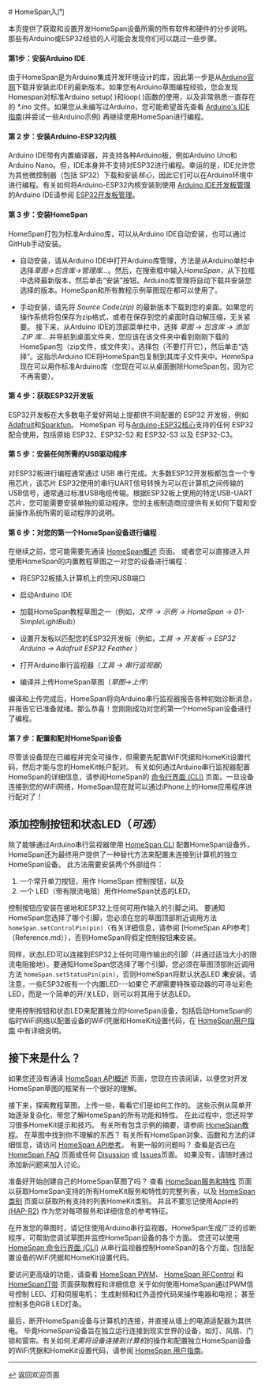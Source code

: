 <div style='display: none'>
时间：2023.7.19翻译
</div>
# HomeSpan入门

本页提供了获取和设置开发HomeSpan设备所需的所有软件和硬件的分步说明。那些有Arduino或ESP32经验的人可能会发现你们可以跳过一些步骤。

#### 第1步：安装Arduino IDE

由于HomeSpan是为Arduino集成开发环境设计的库，因此第一步是从[Arduino官网](https://www.arduino.cc/en/software)下载并安装此IDE的最新版本。如果您有Arduino草图编程经验，您会发现Homespan对标准Arduino setup( )和loop( )函数的使用，以及非常熟悉一直存在的 *\*.ino* 文件。如果您从未编写过Arduino，您可能希望首先查看 [Arduino's IDE 指南](https://www.arduino.cc/en/Guide/Environment)(并尝试一些Arduino示例) 再继续使用HomeSpan进行编程。

#### 第 2 步：安装Arduino-ESP32内核

Arduino IDE带有内置编译器，并支持各种Arduino板，例如Arduino Uno和Arduino Nano。但，IDE本身并不支持对ESP32进行编程。幸运的是，IDE允许您为其他微控制器（包括 SP32）下载和安装*核心*，因此它们可以在Arduino环境中进行编程。有关如何将Arduino-ESP32内核安装到使用 [ Arduino IDE开发板管理](https://github.com/espressif/arduino-esp32/blob/master/docs/arduino-ide/boards_manager.md) 的Arduino IDE请参阅 [ ESP32开发板管理](https://github.com/espressif/arduino-esp32/blob/master/docs/arduino-ide/boards_manager.md)。

#### 第 3 步：安装HomeSpan

HomeSpan打包为标准Arduino库，可以从Arduino IDE自动安装，也可以通过GitHub手动安装。

* 自动安装，请从Arduino IDE中打开Arduino库管理，方法是从Arduino单栏中选择*草图→包含库→管理库...*。然后，在搜索框中输入*HomeSpan*，从下拉框中选择最新版本，然后单击“安装”按钮。Arduino库管理将自动下载并安装您选择的版本。HomeSpan和所有教程示例草图现在都可以使用了。


* 手动安装，请先将 *Source Code(zip)* 的最新版本下载到您的桌面。如果您的操作系统将包保存为zip格式，或者在保存到您的桌面时自动解压缩，无关紧要。 接下来，从Arduino IDE的顶部菜单栏中，选择 *草图 → 包含库 → 添加 .ZIP 库...* 并导航到桌面文件夹，您应该在该文件夹中看到刚刚下载的HomeSpan包（zip文件，或文件夹）。选择包（不要打开它），然后单击“选择”。这指示Arduino IDE将HomeSpan包复制到其库子文件夹中。HomeSpa 现在可以用作标准Arduino库（您现在可以从桌面删除HomeSpan包，因为它不再需要）。

#### 第 4 步：获取ESP32开发板

ESP32开发板在大多数电子爱好网站上提都供不同配置的 ESP32 开发板，例如[Adafruit](https://www.adafruit.com)和[Sparkfun](https://www.sparkfun.com)。 HomeSpan 可与[Arduino-ESP32核心](https://docs.espressif.com/projects/arduino-esp32/en/latest/getting_started.html#supported-soc-s)支持的任何 ESP32 配合使用，包括原始 ESP32、ESP32-S2 和 ESP32-S3 以及 ESP32-C3。


#### 第 5 步：安装任何所需的USB驱动程序


对ESP32板进行编程通常通过 USB 串行完成。大多数ESP32开发板都包含一个专用芯片，该芯片 ESP32使用的串行UART信号转换为可以在计算机之间传输的USB信号，通常通过标准USB电缆传输。根据ESP32板上使用的特定USB-UART芯片，您可能需要安装单独的驱动程序。您的主板制造商应提供有关如何下载和安装操作系统所需的驱动程序的说明。

#### 第 6 步：对您的第一个HomeSpan设备进行编程

在继续之前，您可能需要先通读 [HomeSpan概述](Overview.md) 页面。 或者您可以直接进入并使用HomeSpan的内置教程草图之一对您的设备进行编程：

* 将ESP32板插入计算机上的空闲USB端口

* 启动Arduino IDE

* 加载HomeSpan教程草图之一（例如，*文件 → 示例 → HomeSpan → 01-SimpleLightBulb*）

* 设置开发板以匹配您的ESP32开发板（例如，*工具 → 开发板 → ESP32 Arduino → Adafruit ESP32 Feather* ）

* 打开Arduino串行监视器（*工具 → 串行监视器*）

* 编译并上传HomeSpan草图（*草图→上传*）

编译和上传完成后，HomeSpan将向Arduino串行监视器报告各种初始诊断消息，并报告它已准备就绪。那么恭喜！您刚刚成功对您的第一个HomeSpan设备进行了编程。

#### 第 7 步：配置和配对HomeSpan设备

尽管该设备现在已编程并完全可操作，但需要先配置WiFi凭据和HomeKit设置代码，然后才能与您的HomeKit帐户配对。 有关如何通过Arduino串行监视器配置HomeSpan的详细信息，请参阅HomeSpan的 [命令行界面 (CLI)](CLI.md) 页面。一旦设备连接到您的WiFi网络，HomeSpan现在就可以通过iPhone上的Home应用程序进行配对了！


## 添加控制按钮和状态LED（*可选*）

除了能够通过Arduino串行监视器使用 [HomeSpan CLI](CLI.md) 配置HomeSpan设备外，HomeSpan还为最终用户提供了一种替代方法来配置未连接到计算机的独立HomeSpan设备。 此方法需要安装两个外部组件：

1. 一个常开单刀按钮，用作 HomeSpan 控制按钮，以及
1. 一个 LED（带有限流电阻）用作HomeSpan状态的LED。

控制按钮应安装在接地和ESP32上任何可用作输入的引脚之间。 要通知HomeSpan您选择了哪个引脚，您必须在您的草图顶部附近调用方法 `homeSpan.setControlPin(pin)`（有关详细信息，请参阅 [HomeSpan API参考]（Reference.md）），否则HomeSpan将假定控制按钮**未**安装。

同样，状态LED可以连接到ESP32上任何可用作输出的引脚（并通过适当大小的限流电阻接地）。要通知HomeSpan您选择了哪个引脚，您必须在草图顶部附近调用方法 `homeSpan.setStatusPin(pin)`，否则HomeSpan将默认状态LED **未**安装。请注意，一些ESP32板有一个内置LED---如果它*不是*需要特殊驱动器的可寻址彩色LED，而是一个简单的开/关LED，则可以将其用于状态LED。


使用控制按钮和状态LED来配置独立的HomeSpan设备，包括启动HomeSpan的临时WiFi网络以配置设备的WiFi凭据和HomeKit设置代码，在 [HomeSpan用户指南](UserGuide.md) 中有详细说明。


## 接下来是什么？

如果您还没有通读 [HomeSpan API概述](Overview.md) 页面，您现在应该阅读，以便您对开发HomeSpan草图的框架有一个很好的理解。

接下来，探索教程草图，上传一些，看看它们是如何工作的。 这些示例从简单开始逐渐复杂化，带您了解HomeSpan的所有功能和特性。 在此过程中，您还将学习很多HomeKit提示和技巧。 有关所有包含示例的摘要，请参阅 [HomeSpan教程](Tutorials.md)。 在草图中找到你不理解的东西？ 有关所有HomeSpan对象、函数和方法的详细信息，请访问 [HomeSpan API参考](Reference.md)。 有更一般的问题吗？ 查看是否已在 [HomeSpan FAQ](FAQ.md) 页面或任何 [Disussion](https://github.com/HomeSpan/HomeSpan/discussions) 或 [Issues](https://github.com/HomeSpan/HomeSpan/issues)页面。 如果没有，请随时通过添加新问题来加入讨论。

准备好开始创建自己的HomeSpan草图了吗？ 查看 [HomeSpan服务和特性](ServiceList.md) 页面以获取HomeSpan支持的所有HomeKit服务和特性的完整列表，以及 [HomeSpan 类别](Categories.md) 页面以获取所有支持的列表HomeKit类别。 并且不要忘记使用Apple的 [(HAP-R2)](https://developer.apple.com/homekit/specification/) 作为您对每项服务和详细信息的参考特征。

在开发您的草图时，请记住使用Arduino串行监视器。HomeSpan生成广泛的诊断程序，可帮助您调试草图并监控HomeSpan设备的各个方面。 您还可以使用 [HomeSpan 命令行界面 (CLI)](CLI.md) 从串行监视器控制HomeSpan的各个方面，包括配置设备的WiFi凭据和HomeKit设置代码。

要访问更高级的功能，请查看 [HomeSpan PWM](PWM.md)、 [HomeSpan RFControl](RMT.md) 和 [HomeSpan灯带](Pixels.md) 页面获取教程和详细信息 关于如何使用HomeSpan通过PWM信号控制 LED、灯和伺服电机； 生成射频和红外遥控代码来操作电器和电视； 甚至控制多色RGB LED灯条。

最后，断开HomeSpan设备与计算机的连接，并直接从墙上的电源适配器为其供电。 毕竟HomeSpan设备旨在独立运行连接到现实世界的设备，如灯、风扇、门锁和窗帘。有关如何*无需将设备连接到计算机*的操作和配置独立HomeSpan设备的WiFi凭据和HomeKit设置代码，请参阅 [HomeSpan 用户指南](UserGuide.md)。

---

[↩️](README.md) 返回欢迎页面
